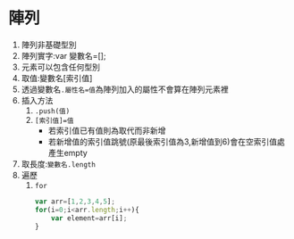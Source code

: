 # 陣列
1. 陣列非基礎型別
2. 陣列實字:var 變數名=[];
3. 元素可以包含任何型別
4. 取值:變數名[索引值]
5. 透過變數名`.屬性名=值`為陣列加入的屬性不會算在陣列元素裡
6. 插入方法
   1. `.push(值)`
   2. `[索引值]=值`
      - 若索引值已有值則為取代而非新增
      - 若新增值的索引值跳號(原最後索引值為3,新增值到6)會在空索引值處產生empty
7. 取長度:`變數名.length`
8. 遍歷
   1. `for`
      ```js
      var arr=[1,2,3,4,5];
      for(i=0;i<arr.length;i++){
          var element=arr[i];
      }
      ```